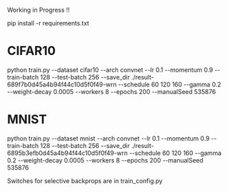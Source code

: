 Working in Progress !!


pip install -r requirements.txt

# CIFAR10
python train.py --dataset cifar10 --arch convnet --lr 0.1 --momentum 0.9 --train-batch 128  --test-batch 256 --save_dir ./result-689f7b0d45a4b94f44c10d5f0f49-wrn --schedule 60 120 160 --gamma 0.2 --weight-decay 0.0005 --workers 8 --epochs 200  --manualSeed 535876


# MNIST
python train.py --dataset mnist --arch convnet --lr 0.1 --momentum 0.9 --train-batch 128  --test-batch 256 --save_dir ./result-6895b3efb0d45a4b94f44c10d5f0f49-wrn --schedule 60 120 160 --gamma 0.2 --weight-decay 0.0005 --workers 8 --epochs 200  --manualSeed 535876


Switches for selective backprops are in train_config.py